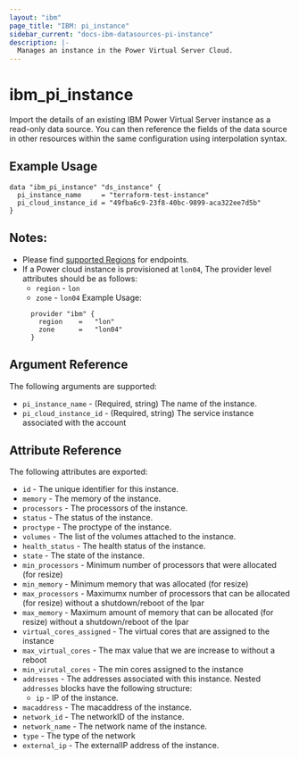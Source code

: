 ```yaml
---
layout: "ibm"
page_title: "IBM: pi_instance"
sidebar_current: "docs-ibm-datasources-pi-instance"
description: |-
  Manages an instance in the Power Virtual Server Cloud.
---
```


# ibm\_pi_instance

Import the details of an existing IBM Power Virtual Server instance as a read-only data source. You can then reference the fields of the data source in other resources within the same configuration using interpolation syntax.

## Example Usage

```hcl
data "ibm_pi_instance" "ds_instance" {
  pi_instance_name     = "terraform-test-instance"
  pi_cloud_instance_id = "49fba6c9-23f8-40bc-9899-aca322ee7d5b"
}
```
## Notes:
* Please find [supported Regions](https://cloud.ibm.com/apidocs/power-cloud#endpoint) for endpoints.
* If a Power cloud instance is provisioned at `lon04`, The provider level attributes should be as follows:
  * `region` - `lon`
  * `zone` - `lon04`
  Example Usage:
  ```hcl
    provider "ibm" {
      region    =   "lon"
      zone      =   "lon04"
    }
  ```
## Argument Reference

The following arguments are supported:

* `pi_instance_name` - (Required, string) The name of the instance.
* `pi_cloud_instance_id` - (Required, string) The service instance associated with the account

## Attribute Reference

The following attributes are exported:

* `id` - The unique identifier for this instance.
* `memory` - The memory of the instance.
* `processors` - The processors of the instance.
* `status` - The status of the instance.
* `proctype` - The proctype of the instance.
* `volumes` - The list of the volumes attached to the instance.
* `health_status` - The health status of the instance.
* `state` - The state of the instance.
* `min_processors` - Minimum number of processors that were  allocated (for resize)
* `min_memory` - Minimum memory  that was allocated (for resize)
* `max_processors` - Maximumx number of processors that can be allocated (for resize) without a shutdown/reboot of the lpar
* `max_memory` - Maximum amount of memory that can be allocated (for resize) without a shutdown/reboot of the lpar
* `virtual_cores_assigned` - The virtual cores that are assigned to the instance
* `max_virtual_cores` - The max value that we are increase to without a reboot
* `min_virutal_cores` - The min cores assigned to the instance
 * `addresses` - The addresses associated with this instance.  Nested `addresses` blocks have the following structure:
	* `ip` - IP of the instance.
  * `macaddress` - The macaddress of the instance.
  * `network_id` - The networkID of the instance.
  * `network_name` - The network name of the instance.
  * `type` - The type of the network
  * `external_ip` - The externalIP address of the instance.

